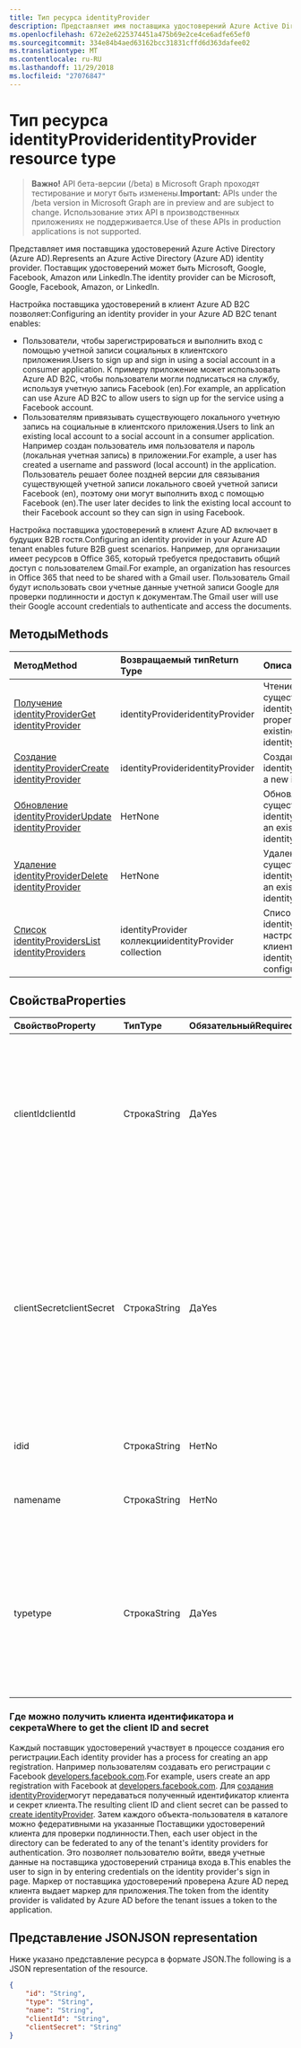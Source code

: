 ```yaml
---
title: Тип ресурса identityProvider
description: Представляет имя поставщика удостоверений Azure Active Directory (Azure AD). Поставщик удостоверений может быть Microsoft, Google, Facebook, Amazon или LinkedIn.
ms.openlocfilehash: 672e2e6225374451a475b69e2ce4ce6adfe65ef0
ms.sourcegitcommit: 334e84b4aed63162bcc31831cffd6d363dafee02
ms.translationtype: MT
ms.contentlocale: ru-RU
ms.lasthandoff: 11/29/2018
ms.locfileid: "27076847"
---
```

# <a name="identityprovider-resource-type"></a><span data-ttu-id="34718-104">Тип ресурса identityProvider</span><span class="sxs-lookup"><span data-stu-id="34718-104">identityProvider resource type</span></span>

> <span data-ttu-id="34718-105">**Важно!** API бета-версии (/beta) в Microsoft Graph проходят тестирование и могут быть изменены.</span><span class="sxs-lookup"><span data-stu-id="34718-105">**Important:** APIs under the /beta version in Microsoft Graph are in preview and are subject to change.</span></span> <span data-ttu-id="34718-106">Использование этих API в производственных приложениях не поддерживается.</span><span class="sxs-lookup"><span data-stu-id="34718-106">Use of these APIs in production applications is not supported.</span></span>

<span data-ttu-id="34718-107">Представляет имя поставщика удостоверений Azure Active Directory (Azure AD).</span><span class="sxs-lookup"><span data-stu-id="34718-107">Represents an Azure Active Directory (Azure AD) identity provider.</span></span> <span data-ttu-id="34718-108">Поставщик удостоверений может быть Microsoft, Google, Facebook, Amazon или LinkedIn.</span><span class="sxs-lookup"><span data-stu-id="34718-108">The identity provider can be Microsoft, Google, Facebook, Amazon, or LinkedIn.</span></span>

<span data-ttu-id="34718-109">Настройка поставщика удостоверений в клиент Azure AD B2C позволяет:</span><span class="sxs-lookup"><span data-stu-id="34718-109">Configuring an identity provider in your Azure AD B2C tenant enables:</span></span>

* <span data-ttu-id="34718-110">Пользователи, чтобы зарегистрироваться и выполнить вход с помощью учетной записи социальных в клиентского приложения.</span><span class="sxs-lookup"><span data-stu-id="34718-110">Users to sign up and sign in using a social account in a consumer application.</span></span> <span data-ttu-id="34718-111">К примеру приложение может использовать Azure AD B2C, чтобы пользователи могли подписаться на службу, используя учетную запись Facebook (en).</span><span class="sxs-lookup"><span data-stu-id="34718-111">For example, an application can use Azure AD B2C to allow users to sign up for the service using a Facebook account.</span></span>
* <span data-ttu-id="34718-112">Пользователям привязывать существующего локального учетную запись на социальные в клиентского приложения.</span><span class="sxs-lookup"><span data-stu-id="34718-112">Users to link an existing local account to a social account in a consumer application.</span></span> <span data-ttu-id="34718-113">Например создан пользователь имя пользователя и пароль (локальная учетная запись) в приложении.</span><span class="sxs-lookup"><span data-stu-id="34718-113">For example, a user has created a username and password (local account) in the application.</span></span> <span data-ttu-id="34718-114">Пользователь решает более поздней версии для связывания существующей учетной записи локального своей учетной записи Facebook (en), поэтому они могут выполнить вход с помощью Facebook (en).</span><span class="sxs-lookup"><span data-stu-id="34718-114">The user later decides to link the existing local account to their Facebook account so they can sign in using Facebook.</span></span>

<span data-ttu-id="34718-115">Настройка поставщика удостоверений в клиент Azure AD включает в будущих B2B гостя.</span><span class="sxs-lookup"><span data-stu-id="34718-115">Configuring an identity provider in your Azure AD tenant enables future B2B guest scenarios.</span></span> <span data-ttu-id="34718-116">Например, для организации имеет ресурсов в Office 365, который требуется предоставить общий доступ с пользователем Gmail.</span><span class="sxs-lookup"><span data-stu-id="34718-116">For example, an organization has resources in Office 365 that need to be shared with a Gmail user.</span></span> <span data-ttu-id="34718-117">Пользователь Gmail будут использовать свои учетные данные учетной записи Google для проверки подлинности и доступ к документам.</span><span class="sxs-lookup"><span data-stu-id="34718-117">The Gmail user will use their Google account credentials to authenticate and access the documents.</span></span>

## <a name="methods"></a><span data-ttu-id="34718-118">Методы</span><span class="sxs-lookup"><span data-stu-id="34718-118">Methods</span></span>

| <span data-ttu-id="34718-119">Метод</span><span class="sxs-lookup"><span data-stu-id="34718-119">Method</span></span>       | <span data-ttu-id="34718-120">Возвращаемый тип</span><span class="sxs-lookup"><span data-stu-id="34718-120">Return Type</span></span>  |<span data-ttu-id="34718-121">Описание</span><span class="sxs-lookup"><span data-stu-id="34718-121">Description</span></span>|
|:---------------|:--------|:----------|
|[<span data-ttu-id="34718-122">Получение identityProvider</span><span class="sxs-lookup"><span data-stu-id="34718-122">Get identityProvider</span></span>](../api/identityprovider-get.md) |<span data-ttu-id="34718-123">identityProvider</span><span class="sxs-lookup"><span data-stu-id="34718-123">identityProvider</span></span>|<span data-ttu-id="34718-124">Чтение свойств существующего identityProvider.</span><span class="sxs-lookup"><span data-stu-id="34718-124">Read properties of an existing identityProvider.</span></span>|
|[<span data-ttu-id="34718-125">Создание identityProvider</span><span class="sxs-lookup"><span data-stu-id="34718-125">Create identityProvider</span></span>](../api/identityprovider-post-identityproviders.md)|<span data-ttu-id="34718-126">identityProvider</span><span class="sxs-lookup"><span data-stu-id="34718-126">identityProvider</span></span>|<span data-ttu-id="34718-127">Создание нового identityProvider.</span><span class="sxs-lookup"><span data-stu-id="34718-127">Create a new identityProvider.</span></span>|
|[<span data-ttu-id="34718-128">Обновление identityProvider</span><span class="sxs-lookup"><span data-stu-id="34718-128">Update identityProvider</span></span>](../api/identityprovider-update.md)|<span data-ttu-id="34718-129">Нет</span><span class="sxs-lookup"><span data-stu-id="34718-129">None</span></span>|<span data-ttu-id="34718-130">Обновление существующих identityProvider.</span><span class="sxs-lookup"><span data-stu-id="34718-130">Update an existing identityProvider.</span></span>|
|[<span data-ttu-id="34718-131">Удаление identityProvider</span><span class="sxs-lookup"><span data-stu-id="34718-131">Delete identityProvider</span></span>](../api/identityprovider-delete.md)|<span data-ttu-id="34718-132">Нет</span><span class="sxs-lookup"><span data-stu-id="34718-132">None</span></span>|<span data-ttu-id="34718-133">Удаление существующих identityProvider.</span><span class="sxs-lookup"><span data-stu-id="34718-133">Delete an existing identityProvider.</span></span>|
|[<span data-ttu-id="34718-134">Список identityProviders</span><span class="sxs-lookup"><span data-stu-id="34718-134">List identityProviders</span></span>](../api/identityprovider-list.md)|<span data-ttu-id="34718-135">identityProvider коллекции</span><span class="sxs-lookup"><span data-stu-id="34718-135">identityProvider collection</span></span>|<span data-ttu-id="34718-136">Список всех identityProviders, настроенных в клиент.</span><span class="sxs-lookup"><span data-stu-id="34718-136">List all identityProviders configured in a tenant.</span></span>|

## <a name="properties"></a><span data-ttu-id="34718-137">Свойства</span><span class="sxs-lookup"><span data-stu-id="34718-137">Properties</span></span>

|<span data-ttu-id="34718-138">Свойство</span><span class="sxs-lookup"><span data-stu-id="34718-138">Property</span></span>|<span data-ttu-id="34718-139">Тип</span><span class="sxs-lookup"><span data-stu-id="34718-139">Type</span></span>|<span data-ttu-id="34718-140">Обязательный</span><span class="sxs-lookup"><span data-stu-id="34718-140">Required</span></span>|<span data-ttu-id="34718-141">Nullable</span><span class="sxs-lookup"><span data-stu-id="34718-141">Nullable</span></span>|<span data-ttu-id="34718-142">Description</span><span class="sxs-lookup"><span data-stu-id="34718-142">Description</span></span>|
|:---------------|:--------|:--------|:--------|:----------|
|<span data-ttu-id="34718-143">clientId</span><span class="sxs-lookup"><span data-stu-id="34718-143">clientId</span></span>|<span data-ttu-id="34718-144">Строка</span><span class="sxs-lookup"><span data-stu-id="34718-144">String</span></span>|<span data-ttu-id="34718-145">Да</span><span class="sxs-lookup"><span data-stu-id="34718-145">Yes</span></span>|<span data-ttu-id="34718-146">Нет</span><span class="sxs-lookup"><span data-stu-id="34718-146">No</span></span>|<span data-ttu-id="34718-147">Идентификатор клиента для приложения.</span><span class="sxs-lookup"><span data-stu-id="34718-147">The client ID for the application.</span></span> <span data-ttu-id="34718-148">Это идентификатор клиента, полученные при регистрации приложения с поставщиком удостоверений.</span><span class="sxs-lookup"><span data-stu-id="34718-148">This is the client ID obtained when registering the application with the identity provider.</span></span>|
|<span data-ttu-id="34718-149">clientSecret</span><span class="sxs-lookup"><span data-stu-id="34718-149">clientSecret</span></span>|<span data-ttu-id="34718-150">Строка</span><span class="sxs-lookup"><span data-stu-id="34718-150">String</span></span>|<span data-ttu-id="34718-151">Да</span><span class="sxs-lookup"><span data-stu-id="34718-151">Yes</span></span>|<span data-ttu-id="34718-152">Нет</span><span class="sxs-lookup"><span data-stu-id="34718-152">No</span></span>|<span data-ttu-id="34718-153">Секрет клиента для приложения.</span><span class="sxs-lookup"><span data-stu-id="34718-153">The client secret for the application.</span></span> <span data-ttu-id="34718-154">Это секрет клиента, полученные при регистрации приложения с поставщиком удостоверений.</span><span class="sxs-lookup"><span data-stu-id="34718-154">This is the client secret obtained when registering the application with the identity provider.</span></span> <span data-ttu-id="34718-155">Это только для записи.</span><span class="sxs-lookup"><span data-stu-id="34718-155">This is write-only.</span></span> <span data-ttu-id="34718-156">Возвращает операции чтения "\*\*\*\*«.</span><span class="sxs-lookup"><span data-stu-id="34718-156">A read operation will return "\*\*\*\*".</span></span>|
|<span data-ttu-id="34718-157">id</span><span class="sxs-lookup"><span data-stu-id="34718-157">id</span></span>|<span data-ttu-id="34718-158">Строка</span><span class="sxs-lookup"><span data-stu-id="34718-158">String</span></span>|<span data-ttu-id="34718-159">Нет</span><span class="sxs-lookup"><span data-stu-id="34718-159">No</span></span>|<span data-ttu-id="34718-160">Нет</span><span class="sxs-lookup"><span data-stu-id="34718-160">No</span></span>|<span data-ttu-id="34718-161">Идентификатор поставщика удостоверений.</span><span class="sxs-lookup"><span data-stu-id="34718-161">The ID of the identity provider.</span></span>|
|<span data-ttu-id="34718-162">name</span><span class="sxs-lookup"><span data-stu-id="34718-162">name</span></span>|<span data-ttu-id="34718-163">Строка</span><span class="sxs-lookup"><span data-stu-id="34718-163">String</span></span>|<span data-ttu-id="34718-164">Нет</span><span class="sxs-lookup"><span data-stu-id="34718-164">No</span></span>|<span data-ttu-id="34718-165">Нет</span><span class="sxs-lookup"><span data-stu-id="34718-165">No</span></span>|<span data-ttu-id="34718-166">Отображаемое имя поставщика удостоверений.</span><span class="sxs-lookup"><span data-stu-id="34718-166">The display name of the identity provider.</span></span>|
|<span data-ttu-id="34718-167">type</span><span class="sxs-lookup"><span data-stu-id="34718-167">type</span></span>|<span data-ttu-id="34718-168">Строка</span><span class="sxs-lookup"><span data-stu-id="34718-168">String</span></span>|<span data-ttu-id="34718-169">Да</span><span class="sxs-lookup"><span data-stu-id="34718-169">Yes</span></span>|<span data-ttu-id="34718-170">Нет</span><span class="sxs-lookup"><span data-stu-id="34718-170">No</span></span>|<span data-ttu-id="34718-171">Тип поставщика удостоверений.</span><span class="sxs-lookup"><span data-stu-id="34718-171">The identity provider type.</span></span> <span data-ttu-id="34718-172">Оно должно быть одно из следующих значений:</span><span class="sxs-lookup"><span data-stu-id="34718-172">It must be one of the following values:</span></span> <ul><li/><span data-ttu-id="34718-173">Microsoft</span><span class="sxs-lookup"><span data-stu-id="34718-173">Microsoft</span></span><li/><span data-ttu-id="34718-174">Google</span><span class="sxs-lookup"><span data-stu-id="34718-174">Google</span></span><li/><span data-ttu-id="34718-175">Amazon</span><span class="sxs-lookup"><span data-stu-id="34718-175">Amazon</span></span><li/><span data-ttu-id="34718-176">LinkedIn</span><span class="sxs-lookup"><span data-stu-id="34718-176">LinkedIn</span></span><li/><span data-ttu-id="34718-177">Facebook</span><span class="sxs-lookup"><span data-stu-id="34718-177">Facebook</span></span></ul>|

### <a name="where-to-get-the-client-id-and-secret"></a><span data-ttu-id="34718-178">Где можно получить клиента идентификатора и секрета</span><span class="sxs-lookup"><span data-stu-id="34718-178">Where to get the client ID and secret</span></span>

<span data-ttu-id="34718-179">Каждый поставщик удостоверений участвует в процессе создания его регистрации.</span><span class="sxs-lookup"><span data-stu-id="34718-179">Each identity provider has a process for creating an app registration.</span></span> <span data-ttu-id="34718-180">Например пользователям создавать его регистрации с Facebook [developers.facebook.com](https://developers.facebook.com/).</span><span class="sxs-lookup"><span data-stu-id="34718-180">For example, users create an app registration with Facebook at [developers.facebook.com](https://developers.facebook.com/).</span></span> <span data-ttu-id="34718-181">Для [создания identityProvider](../api/identityprovider-post-identityproviders.md)могут передаваться полученный идентификатор клиента и секрет клиента.</span><span class="sxs-lookup"><span data-stu-id="34718-181">The resulting client ID and client secret can be passed to [create identityProvider](../api/identityprovider-post-identityproviders.md).</span></span> <span data-ttu-id="34718-182">Затем каждого объекта-пользователя в каталоге можно федеративными на указанные Поставщики удостоверений клиента для проверки подлинности.</span><span class="sxs-lookup"><span data-stu-id="34718-182">Then, each user object in the directory can be federated to any of the tenant's identity providers for authentication.</span></span> <span data-ttu-id="34718-183">Это позволяет пользователю войти, введя учетные данные на поставщика удостоверений страница входа в.</span><span class="sxs-lookup"><span data-stu-id="34718-183">This enables the user to sign in by entering credentials on the identity provider's sign in page.</span></span> <span data-ttu-id="34718-184">Маркер от поставщика удостоверений проверена Azure AD перед клиента выдает маркер для приложения.</span><span class="sxs-lookup"><span data-stu-id="34718-184">The token from the identity provider is validated by Azure AD before the tenant issues a token to the application.</span></span>

## <a name="json-representation"></a><span data-ttu-id="34718-185">Представление JSON</span><span class="sxs-lookup"><span data-stu-id="34718-185">JSON representation</span></span>

<span data-ttu-id="34718-186">Ниже указано представление ресурса в формате JSON.</span><span class="sxs-lookup"><span data-stu-id="34718-186">The following is a JSON representation of the resource.</span></span>

<!-- {
  "blockType": "resource",
  "@odata.type": "microsoft.graph.IdentityProvider"
} -->

```json
{
    "id": "String",
    "type": "String",
    "name": "String",
    "clientId": "String",
    "clientSecret": "String"
}
```
